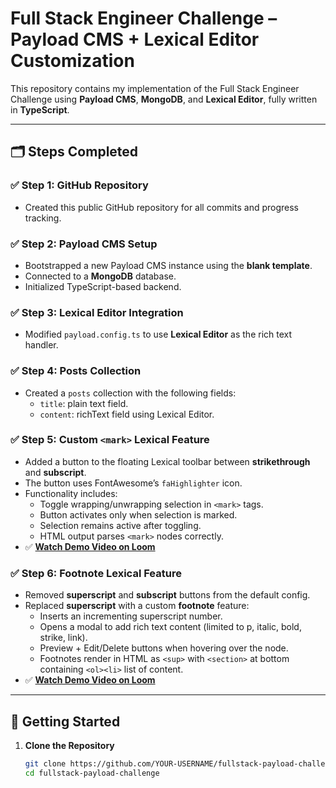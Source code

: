 # Full Stack Engineer Challenge – Payload CMS + Lexical Editor Customization

This repository contains my implementation of the Full Stack Engineer Challenge using **Payload CMS**, **MongoDB**, and **Lexical Editor**, fully written in **TypeScript**.

---

## 🗂️ Steps Completed

### ✅ Step 1: GitHub Repository
- Created this public GitHub repository for all commits and progress tracking.

### ✅ Step 2: Payload CMS Setup
- Bootstrapped a new Payload CMS instance using the **blank template**.
- Connected to a **MongoDB** database.
- Initialized TypeScript-based backend.

### ✅ Step 3: Lexical Editor Integration
- Modified `payload.config.ts` to use **Lexical Editor** as the rich text handler.

### ✅ Step 4: Posts Collection
- Created a `posts` collection with the following fields:
  - `title`: plain text field.
  - `content`: richText field using Lexical Editor.

### ✅ Step 5: Custom `<mark>` Lexical Feature
- Added a button to the floating Lexical toolbar between **strikethrough** and **subscript**.
- The button uses FontAwesome’s `faHighlighter` icon.
- Functionality includes:
  - Toggle wrapping/unwrapping selection in `<mark>` tags.
  - Button activates only when selection is marked.
  - Selection remains active after toggling.
  - HTML output parses `<mark>` nodes correctly.
- ✅ **[Watch Demo Video on Loom](https://www.loom.com/share/9d0cd066deb34934ac162fa5694d6cd7?sid=bc1808c1-7e4b-4ff4-a8ed-e5b021f42fa7)**

### ✅ Step 6: Footnote Lexical Feature
- Removed **superscript** and **subscript** buttons from the default config.
- Replaced **superscript** with a custom **footnote** feature:
  - Inserts an incrementing superscript number.
  - Opens a modal to add rich text content (limited to p, italic, bold, strike, link).
  - Preview + Edit/Delete buttons when hovering over the node.
  - Footnotes render in HTML as `<sup>` with `<section>` at bottom containing `<ol><li>` list of content.
- ✅ **[Watch Demo Video on Loom](https://www.loom.com/share/6c7d7bb2c83c4ba5a3f5e92869bf5f00?sid=e934a575-82b0-4aec-866d-b8d65c67a75d)**

---

## 🚀 Getting Started

1. **Clone the Repository**
   ```bash
   git clone https://github.com/YOUR-USERNAME/fullstack-payload-challenge.git
   cd fullstack-payload-challenge
